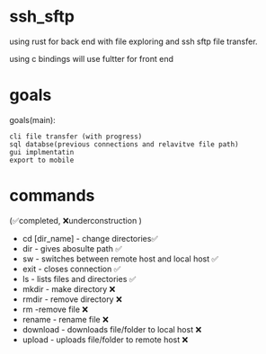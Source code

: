 # ssh_sftp

using rust for back end with file exploring and ssh sftp file transfer.

using c bindings will use fultter for front end 

# goals 
goals(main):

    cli file transfer (with progress)
    sql databse(previous connections and relavitve file path)
    gui implmentatin
    export to mobile
# commands 
(✅completed, ❌underconstruction )
- cd [dir_name] - change directories✅
- dir - gives abosulte path ✅
- sw - switches between remote host and local host ✅
- exit - closes connection ✅
- ls - lists files and directories ✅
- mkdir - make directory ❌
- rmdir - remove directory ❌
- rm -remove file ❌
- rename - rename file ❌
- download - downloads file/folder to local host ❌
- upload - uploads file/folder to remote host ❌
